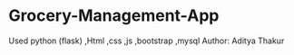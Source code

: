 # Grocery-Management-App
Used python (flask) ,Html ,css ,js ,bootstrap ,mysql
Author: Aditya Thakur
